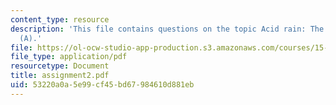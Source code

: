 ```yaml
---
content_type: resource
description: 'This file contains questions on the topic Acid rain: The Southern Company
  (A).'
file: https://ol-ocw-studio-app-production.s3.amazonaws.com/courses/15-414-financial-management-summer-2003/53220a0a5e99cf45bd67984610d881eb_assignment2.pdf
file_type: application/pdf
resourcetype: Document
title: assignment2.pdf
uid: 53220a0a-5e99-cf45-bd67-984610d881eb
---
```

